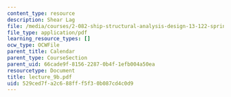 ```yaml
---
content_type: resource
description: Shear Lag
file: /media/courses/2-082-ship-structural-analysis-design-13-122-spring-2003/529ced7fa2c688fff5f30b087cd4c0d9_lecture_9b.pdf
file_type: application/pdf
learning_resource_types: []
ocw_type: OCWFile
parent_title: Calendar
parent_type: CourseSection
parent_uid: 66cade9f-8156-2287-0b4f-1efb004a50ea
resourcetype: Document
title: lecture_9b.pdf
uid: 529ced7f-a2c6-88ff-f5f3-0b087cd4c0d9
---
```

